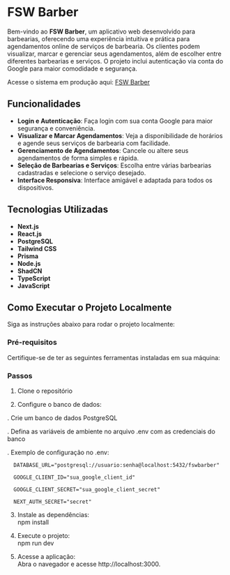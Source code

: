 # FSW Barber

Bem-vindo ao **FSW Barber**, um aplicativo web desenvolvido para barbearias, oferecendo uma experiência intuitiva e prática para agendamentos online de serviços de barbearia. Os clientes podem visualizar, marcar e gerenciar seus agendamentos, além de escolher entre diferentes barbearias e serviços. O projeto inclui autenticação via conta do Google para maior comodidade e segurança.

Acesse o sistema em produção aqui: [FSW Barber](https://barber-bay-one.vercel.app/)

## Funcionalidades

- **Login e Autenticação**: Faça login com sua conta Google para maior segurança e conveniência.
- **Visualizar e Marcar Agendamentos**: Veja a disponibilidade de horários e agende seus serviços de barbearia com facilidade.
- **Gerenciamento de Agendamentos**: Cancele ou altere seus agendamentos de forma simples e rápida.
- **Seleção de Barbearias e Serviços**: Escolha entre várias barbearias cadastradas e selecione o serviço desejado.
- **Interface Responsiva**: Interface amigável e adaptada para todos os dispositivos.

## Tecnologias Utilizadas

- **Next.js**
- **React.js**
- **PostgreSQL**
- **Tailwind CSS**
- **Prisma**
- **Node.js**
- **ShadCN**
- **TypeScript**
- **JavaScript**

## Como Executar o Projeto Localmente

Siga as instruções abaixo para rodar o projeto localmente:

### Pré-requisitos
  Certifique-se de ter as seguintes ferramentas instaladas em sua máquina:


### Passos
1. Clone o repositório

2. Configure o banco de dados:

  . Crie um banco de dados PostgreSQL

  . Defina as variáveis de ambiente no arquivo .env com as credenciais do banco
  
  . Exemplo de configuração no .env:

      DATABASE_URL="postgresql://usuario:senha@localhost:5432/fswbarber"

      GOOGLE_CLIENT_ID="sua_google_client_id"

      GOOGLE_CLIENT_SECRET="sua_google_client_secret"

      NEXT_AUTH_SECRET="secret"

3. Instale as dependências:  
    npm install

4. Execute o projeto:  
    npm run dev

5. Acesse a aplicação:  
    Abra o navegador e acesse http://localhost:3000.
